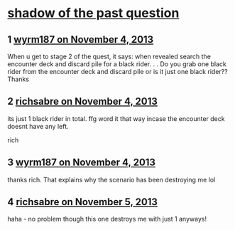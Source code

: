 # [shadow of the past question](https://community.fantasyflightgames.com/topic/93070-shadow-of-the-past-question/)

## 1 [wyrm187 on November 4, 2013](https://community.fantasyflightgames.com/topic/93070-shadow-of-the-past-question/?do=findComment&comment=902388)

When u get to stage 2 of the quest, it says: when revealed search the encounter deck and discard pile for a black rider. . . Do you grab one black rider from the encounter deck and discard pile or is it just one black rider?? Thanks

## 2 [richsabre on November 4, 2013](https://community.fantasyflightgames.com/topic/93070-shadow-of-the-past-question/?do=findComment&comment=902419)

its just 1 black rider in total. ffg word it that way incase the encounter deck doesnt have any left.

rich

## 3 [wyrm187 on November 4, 2013](https://community.fantasyflightgames.com/topic/93070-shadow-of-the-past-question/?do=findComment&comment=902429)

thanks rich. That explains why the scenario has been destroying me lol

## 4 [richsabre on November 5, 2013](https://community.fantasyflightgames.com/topic/93070-shadow-of-the-past-question/?do=findComment&comment=902487)

haha - no problem though this one destroys me with just 1 anyways!

